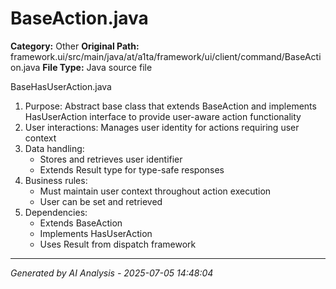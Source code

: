 # BaseAction.java

**Category:** Other
**Original Path:** framework.ui/src/main/java/at/a1ta/framework/ui/client/command/BaseAction.java
**File Type:** Java source file

BaseHasUserAction.java
1. Purpose: Abstract base class that extends BaseAction and implements HasUserAction interface to provide user-aware action functionality
2. User interactions: Manages user identity for actions requiring user context
3. Data handling:
   - Stores and retrieves user identifier
   - Extends Result type for type-safe responses
4. Business rules:
   - Must maintain user context throughout action execution
   - User can be set and retrieved
5. Dependencies:
   - Extends BaseAction<T>
   - Implements HasUserAction
   - Uses Result from dispatch framework

---
*Generated by AI Analysis - 2025-07-05 14:48:04*
